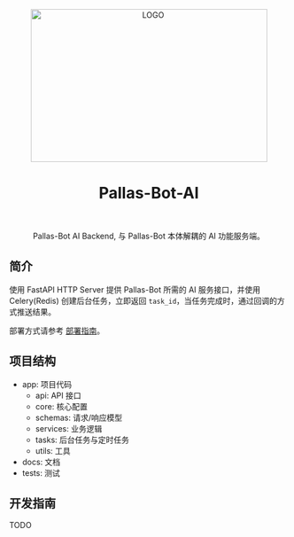 <div align="center">

<img alt="LOGO" src="https://github.com/user-attachments/assets/fe654813-bf37-4e5f-9c7d-98d867016618" width=427 height=276/>

# Pallas-Bot-AI

<br>

Pallas-Bot AI Backend, 与 Pallas-Bot 本体解耦的 AI 功能服务端。

</div>

## 简介

使用 FastAPI HTTP Server 提供 Pallas-Bot 所需的 AI 服务接口，并使用 Celery(Redis) 创建后台任务，立即返回 `task_id`，当任务完成时，通过回调的方式推送结果。

部署方式请参考 [部署指南](./docs/Deployment.md)。

## 项目结构

- app: 项目代码
  - api: API 接口
  - core: 核心配置
  - schemas: 请求/响应模型
  - services: 业务逻辑
  - tasks: 后台任务与定时任务
  - utils: 工具
- docs: 文档
- tests: 测试

## 开发指南

TODO
